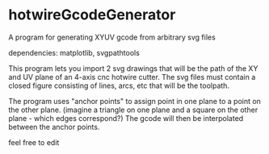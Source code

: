 # hotwireGcodeGenerator
A program for generating XYUV gcode from arbitrary svg files

dependencies: matplotlib, svgpathtools

This program lets you import 2 svg drawings that will be the path of the XY and UV plane of an 4-axis cnc hotwire cutter.
The svg files must contain a closed figure consisting of lines, arcs, etc that will be the toolpath.

The program uses "anchor points" to assign point in one plane to a point on the other plane. (imagine a triangle on one plane and a square on the other plane - which edges correspond?) The gcode will then be interpolated between the anchor points.

feel free to edit
